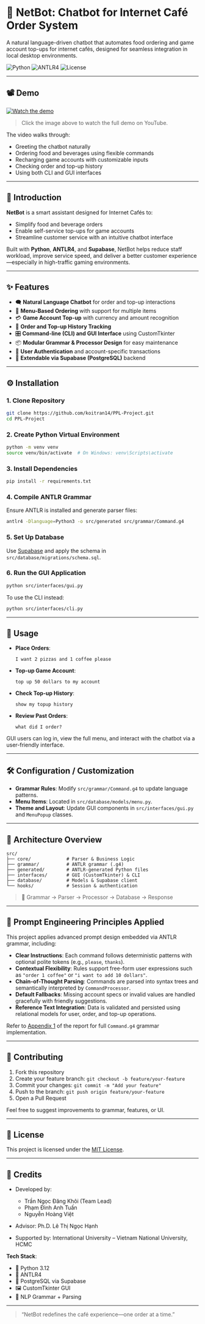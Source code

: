 
# 🧠 NetBot: Chatbot for Internet Café Order System

A natural language-driven chatbot that automates food ordering and game account top-ups for internet cafés, designed for seamless integration in local desktop environments.

![Python](https://img.shields.io/badge/Made%20With-Python-3670A0?style=flat&logo=python&logoColor=white)
![ANTLR4](https://img.shields.io/badge/Powered%20By-ANTLR4-red)
![License](https://img.shields.io/github/license/koitran14/PPL-Project)

---

## 📽 Demo

[![Watch the demo](https://img.youtube.com/vi/L75SCaAraMw/hqdefault.jpg)](https://youtu.be/L75SCaAraMw)
> Click the image above to watch the full demo on YouTube.


The video walks through:
- Greeting the chatbot naturally
- Ordering food and beverages using flexible commands
- Recharging game accounts with customizable inputs
- Checking order and top-up history
- Using both CLI and GUI interfaces

---

## 📌 Introduction

**NetBot** is a smart assistant designed for Internet Cafés to:
- Simplify food and beverage orders
- Enable self-service top-ups for game accounts
- Streamline customer service with an intuitive chatbot interface

Built with **Python**, **ANTLR4**, and **Supabase**, NetBot helps reduce staff workload, improve service speed, and deliver a better customer experience—especially in high-traffic gaming environments.

---

## ✨ Features

- 🗨 **Natural Language Chatbot** for order and top-up interactions
- 🍔 **Menu-Based Ordering** with support for multiple items
- 💳 **Game Account Top-up** with currency and amount recognition
- 📜 **Order and Top-up History Tracking**
- 🎛 **Command-line (CLI) and GUI Interface** using CustomTkinter
- 📦 **Modular Grammar & Processor Design** for easy maintenance
- 🔐 **User Authentication** and account-specific transactions
- 🧩 **Extendable via Supabase (PostgreSQL)** backend

---

## ⚙ Installation

### 1. Clone Repository
```bash
git clone https://github.com/koitran14/PPL-Project.git
cd PPL-Project
````

### 2. Create Python Virtual Environment

```bash
python -m venv venv
source venv/bin/activate  # On Windows: venv\Scripts\activate
```

### 3. Install Dependencies

```bash
pip install -r requirements.txt
```

### 4. Compile ANTLR Grammar

Ensure ANTLR is installed and generate parser files:

```bash
antlr4 -Dlanguage=Python3 -o src/generated src/grammar/Command.g4
```

### 5. Set Up Database

Use [Supabase](https://supabase.com) and apply the schema in `src/database/migrations/schema.sql`.

### 6. Run the GUI Application

```bash
python src/interfaces/gui.py
```

To use the CLI instead:

```bash
python src/interfaces/cli.py
```

---

## 🚀 Usage

* **Place Orders**:

  ```
  I want 2 pizzas and 1 coffee please
  ```
* **Top-up Game Account**:

  ```
  top up 50 dollars to my account
  ```
* **Check Top-up History**:

  ```
  show my topup history
  ```
* **Review Past Orders**:

  ```
  what did I order?
  ```

GUI users can log in, view the full menu, and interact with the chatbot via a user-friendly interface.

---

## 🛠 Configuration / Customization

* **Grammar Rules**:
  Modify `src/grammar/Command.g4` to update language patterns.
* **Menu Items**:
  Located in `src/database/models/menu.py`.
* **Theme and Layout**:
  Update GUI components in `src/interfaces/gui.py` and `MenuPopup` classes.

---

## 🧱 Architecture Overview

```text
src/
├── core/             # Parser & Business Logic
├── grammar/          # ANTLR grammar (.g4)
├── generated/        # ANTLR-generated Python files
├── interfaces/       # GUI (CustomTkinter) & CLI
├── database/         # Models & Supabase client
└── hooks/            # Session & authentication
```

> 🔄 Grammar → Parser → Processor → Database → Response

---

## 🧠 Prompt Engineering Principles Applied

This project applies advanced prompt design embedded via ANTLR grammar, including:

* **Clear Instructions**: Each command follows deterministic patterns with optional polite tokens (e.g., `please`, `thanks`).
* **Contextual Flexibility**: Rules support free-form user expressions such as `"order 1 coffee"` or `"i want to add 10 dollars"`.
* **Chain-of-Thought Parsing**: Commands are parsed into syntax trees and semantically interpreted by `CommandProcessor`.
* **Default Fallbacks**: Missing account specs or invalid values are handled gracefully with friendly suggestions.
* **Reference Text Integration**: Data is validated and persisted using relational models for user, order, and top-up operations.

Refer to [Appendix 1](./PPL-Final-Report.pdf) of the report for full `Command.g4` grammar implementation.

---

## 🤝 Contributing

1. Fork this repository
2. Create your feature branch: `git checkout -b feature/your-feature`
3. Commit your changes: `git commit -m "Add your feature"`
4. Push to the branch: `git push origin feature/your-feature`
5. Open a Pull Request

Feel free to suggest improvements to grammar, features, or UI.

---

## 📄 License

This project is licensed under the [MIT License](./LICENSE).

---

## 🙌 Credits

* Developed by:

  * Trần Ngọc Đăng Khôi (Team Lead)
  * Phạm Đình Anh Tuấn
  * Nguyễn Hoàng Việt

* Advisor: Ph.D. Lê Thị Ngọc Hạnh

* Supported by: International University – Vietnam National University, HCMC

**Tech Stack**:

* 🐍 Python 3.12
* 🧬 ANTLR4
* 💾 PostgreSQL via Supabase
* 🖼 CustomTkinter GUI
* 🧠 NLP Grammar + Parsing

---

> “NetBot redefines the café experience—one order at a time.”

